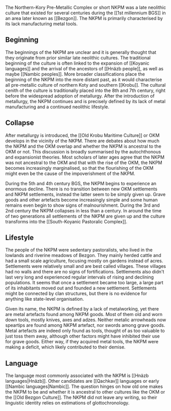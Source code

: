 The Northern-Kory Pre-Metallic Complex or short NKPM was a late neolithic culture that existed for several centuries during the [[1st millennium BGS]] in an area later known as [[Bezgon]]. The NKPM is primarily characterised by its lack manufacturing metal tools. 
## Beginning 

The beginnings of the NKPM are unclear and it is generally thought that they originate from prior similar late neolithic cultures. The traditional beginning of the culture is often linked to the expansion of [[Koyanic languages]] and the arrival of the ancestors of [[Hnäzb people]], as well as maybe [[Nambic peoples]]. More broader classifications place the beginning of the NKPM into the more distant past, as it would characterise all pre-metallic culture of northern Koty and southern [[Krobu]]. The cultural cenith of the culture is traditionally placed into the 8th and 7th century, right before the widespread adoption of metallurgy. After the introduction of metallurgy, the NKPM continues and is precisely defined by its lack of metal manufacturing and a continued neolithic lifestyle. 
## Collapse 

After metallurgy is introduced, the [[Old Krobu Maritime Culture]] or OKM develops in the vicinity of the NKPM. There are debates about how much the NKPM and the OKM overlap and whether the NKPM is ancestral to the OKM or not. This discussion is broadly summarised by the autochthonous and expansionist theories. Most scholars of later ages agree that the NKPM was not ancestral to the OKM and that with the rise of the OKM, the NKPM becomes increasingly marginalised, so that the flourishing of the OKM might even be the cause of the impoverishment of the NKPM. 

During the 5th and 4th century BGS, the NKPM begins to experience an enormous decline. There is no transition between new OKM settlements and NKPM settlements, instead the latter seem to be simply given up. Grave goods and other artefacts become increasingly simple and some human remains even begin to show signs of malnourishment. During the 3rd and 2nd century the NKPM collapses in less than a century. In around the time of two generations all settlements of the NKPM are given up and the culture transforms into the [[South-Koyanic Pastoralic Complex]]. 
## Lifestyle

The people of the NKPM were sedentary pastoralists, who lived in the lowlands and riverine meadows of Bezgon. They mainly herded cattle and had a small scale agriculture, focusing mostly on gardens instead of acres. Settlements were relatively small and are best called villages. These villages had no walls and there are no signs of fortifications. Settlements also didn't last very long and experienced regular intervals of rising and declining populations. It seems that once a settlement became too large, a large part of its inhabitants moved out and founded a new settlement. Settlements might be connected by clan structures, but there is no evidence for anything like state-level organisation. 

Given its name, the NKPM is defined by a lack of metalworking, yet there are metal artefacts found among NKPM goods. Most of them old and worn down tools, mostly knives, axes and adzes. Neither metalic arrowheads now speartips are found among NKPM artefact, nor swords among grave goods. Metal artefacts are indeed only found as tools, thought of as too valuable to just toss them away, although other factors might have inhibited their use for grave goods. Either way, if they acquired metal tools, the NKPM were making a deficit, which likely contributed to their demise. 
## Language 

The language most commonly associated with the NKPM is [[Hnäzb languages|Hnäzb]]. Other candidates are [[Qachkav]] languages or early [[Nambic languages|Nambic]]. The question hinges on how old one makes the NKPM to be and whether it is ancestral to other cultures like the OKM or the [[Old Bezgon Culture]]. The NKPM did not leave any writing, so their linguistic identity relies on estimations of glottochronology.  